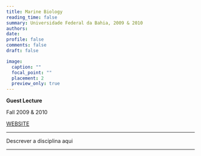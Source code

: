 ```yaml
---
title: Marine Biology
reading_time: false
summary: Universidade Federal da Bahia, 2009 & 2010
authors:
date:
profile: false
comments: false
draft: false

image:
  caption: ""
  focal_point: ""
  placement: 2
  preview_only: true
---
```


**Guest Lecture**

Fall 2009 & 2010

[WEBSITE](https://biologia.ufba.br)

---

Descrever a disciplina aqui

---

